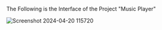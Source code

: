 The Following is the Interface of the Project "Music Player"

![Screenshot 2024-04-20 115720](https://github.com/Rishab-kumar-026/Music-Player/assets/163623411/e355d2ba-039d-4fde-98d2-cee207a926d6)
